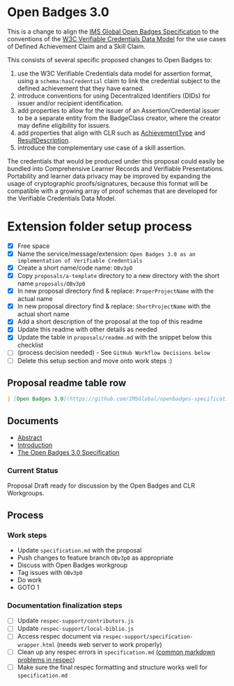 # Open Badges 3.0

This is a change to align the [IMS Global Open Badges Specification](https://openbadgespec.org) to the conventions of the [W3C Verifiable Credentials Data Model](https://w3c.github.io/vc-data-model/) for the use cases of Defined Achievement Claim and a Skill Claim.

This consists of several specific proposed changes to Open Badges to:

1. use the W3C Verifiable Credentials data model for assertion format, using a `schema:hasCredential` claim to link the credential subject to the defined achievement that they have earned.
2. introduce conventions for using Decentralized Identifiers (DIDs) for issuer and/or recipient identification.
3. add properties to allow for the issuer of an Assertion/Credential issuer to be a separate entity from the BadgeClass creator, where the creator may define eligibility for issuers.
4. add properties that align with CLR such as [AchievementType](https://purl.imsglobal.org/spec/clr/v1p0/context/clr_v1p0.html#dtExtensibleAchievementType) and [ResultDescription](https://purl.imsglobal.org/spec/clr/v1p0/context/clr_v1p0.html#dtResultDescription).
5. introduce the complementary use case of a skill assertion.

The credentials that would be produced under this proposal could easily be bundled into Comprehensive Learner Records and Verifiable Presentations. Portability and learner data privacy may be improved by expanding the usage of cryptographic proofs/signatures, because this format will be compatible with a growing array of proof schemas that are developed for the Verifiable Credentials Data Model.

<!--- Temporary Setup-only Section --->
# Extension folder setup process

  - [x] Free space
  - [x] Name the service/message/extension: `Open Badges 3.0 as an implementation of Verifiable Credentials`
  - [x] Create a short name/code name: `OBv3p0`
  - [x] Copy `proposals/a-template` directory to a new directory with the short name `proposals/OBv3p0`
  - [x] In new proposal directory find & replace: `ProperProjectName` with the actual name
  - [x] In new proposal directory find & replace: `ShortProjectName` with the actual short name
  - [x] Add a short description of the proposal at the top of this readme
  - [x] Update this readme with other details as needed
  - [x] Update the table in `proposals/readme.md` with the snippet below this checklist
  - [ ] (process decision needed) - See `GitHub Workflow Decisions below`
  - [ ] Delete this setup section and move onto work steps :)

## Proposal readme table row

```md
| [Open Badges 3.0](https://github.com/IMSGlobal/openbadges-specification/tree/develop/proposals/OBv3p0/specification.md) | Proposal | Open Badges 3.0 |
```
<!--- End Setup Section --->

## Documents

- [Abstract](abstract.md)
- [Introduction](introduction.md)
- [The Open Badges 3.0 Specification](specification.md)

### Current Status

Proposal Draft ready for discussion by the Open Badges and CLR Workgroups.

## Process

### Work steps

  - Update `specification.md` with the proposal
  - Push changes to feature branch `OBv3p0` as appropriate
  - Discuss with Open Badges workgroup
  - Tag issues with `OBv3p0`
  - Do work
  - GOTO 1

### Documentation finalization steps

- [ ] Update `respec-support/contributors.js`
- [ ] Update `respec-support/local-biblio.js`
- [ ] Access respec document via `respec-support/specification-wrapper.html` (needs web server to work properly)
- [ ] Clean up any respec errors in `specification.md` ([common markdown problems in respec](https://github.com/IMSGlobal/spec-central/blob/master/markdown-notes.md))
- [ ] Make sure the final respec formatting and structure works well for `specification.md`
